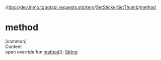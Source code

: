 //[docs](../../../index.md)/[dev.inmo.tgbotapi.requests.stickers](../index.md)/[SetStickerSetThumb](index.md)/[method](method.md)



# method  
[common]  
Content  
open override fun [method](method.md)(): [String](https://kotlinlang.org/api/latest/jvm/stdlib/kotlin/-string/index.html)  



